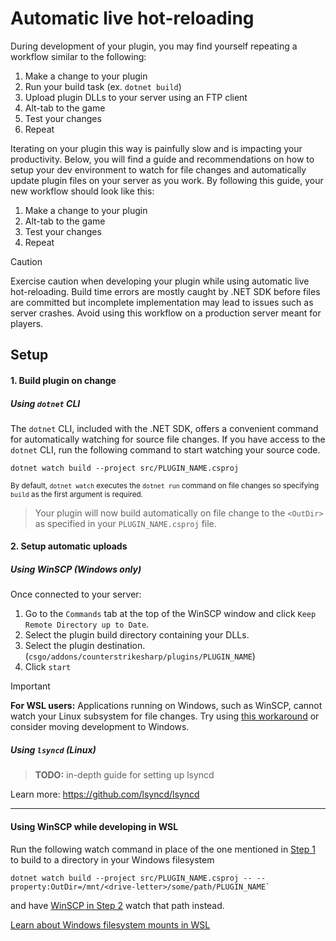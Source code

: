 # Automatic live hot-reloading

During development of your plugin, you may find yourself repeating a workflow 
similar to the following:
1. Make a change to your plugin
2. Run your build task (ex. `dotnet build`)
3. Upload plugin DLLs to your server using an FTP client
4. Alt-tab to the game
5. Test your changes
6. Repeat

Iterating on your plugin this way is painfully slow and is impacting your productivity.
Below, you will find a guide and recommendations on how to setup your dev environment
to watch for file changes and automatically update plugin files on your server as you work.
By following this guide, your new workflow should look like this:
1. Make a change to your plugin
2. Alt-tab to the game
3. Test your changes
4. Repeat

> [!CAUTION]
> Exercise caution when developing your plugin while using automatic live hot-reloading.
> Build time errors are mostly caught by .NET SDK before files are committed 
> but incomplete implementation may lead to issues such as server crashes.
> Avoid using this workflow on a production server meant for players.

## Setup

#### 1. Build plugin on change

##### Using `dotnet` CLI
The `dotnet` CLI, included with the .NET SDK, offers a convenient command for 
automatically watching for source file changes. If you have access to the `dotnet`
CLI, run the following command to start watching your source code.
```shell
dotnet watch build --project src/PLUGIN_NAME.csproj
```
<sup>By default, `dotnet watch` executes the `dotnet run` command on file changes
so specifying `build` as the first argument is required.</sup>

> Your plugin will now build automatically on file change to the `<OutDir>` as 
> specified in your `PLUGIN_NAME.csproj` file.

#### 2. Setup automatic uploads

##### Using WinSCP (Windows only)
Once connected to your server:
1. Go to the `Commands` tab at the top of the WinSCP window
and click `Keep Remote Directory up to Date`.
2. Select the plugin build directory containing your DLLs.
3. Select the plugin destination.
(`csgo/addons/counterstrikesharp/plugins/PLUGIN_NAME`)
4. Click `start`

> [!IMPORTANT]
> **For WSL users:**
> Applications running on Windows, such as WinSCP, cannot watch your Linux subsystem for file
> changes. Try using [this workaround](#using-winscp-while-developing-in-wsl) or consider
> moving development to Windows.

##### Using `lsyncd` (Linux)
> **TODO:** in-depth guide for setting up lsyncd

Learn more: https://github.com/lsyncd/lsyncd

___

#### Using WinSCP while developing in WSL
Run the following watch command in place of the one mentioned in 
[Step 1](#1-build-plugin-on-change) to build to a directory in your Windows filesystem
```shell
dotnet watch build --project src/PLUGIN_NAME.csproj -- --property:OutDir=/mnt/<drive-letter>/some/path/PLUGIN_NAME`
```
and have [WinSCP in Step 2](#2-setup-automatic-uploads) watch that path instead.

[Learn about Windows filesystem mounts in WSL](https://blogs.windows.com/windowsdeveloper/2016/07/22/fun-with-the-windows-subsystem-for-linux/#Working%20with%20Windows%20files:~:text=Working%20with%20Windows%20files)
